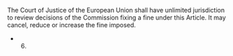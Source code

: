 The Court of Justice of the European Union shall have unlimited jurisdiction to review decisions of the Commission fixing  a  fine  under  this  Article.  It  may  cancel,  reduce  or  increase  the  fine  imposed.
- 6. 